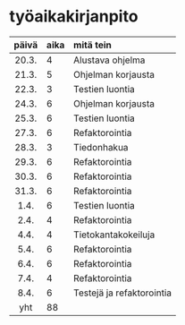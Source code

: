 # työaikakirjanpito

| päivä | aika | mitä tein  |
| :----:|:-----| :-----|
| 20.3. | 4    | Alustava ohjelma |
| 21.3. | 5    | Ohjelman korjausta |
| 22.3. | 3    | Testien luontia |
| 24.3. | 6    | Ohjelman korjausta |
| 25.3. | 6    | Testien luontia |
| 27.3. | 6    | Refaktorointia |
| 28.3. | 3    | Tiedonhakua |
| 29.3. | 6    | Refaktorointia |
| 30.3. | 6    | Refaktorointia |
| 31.3. | 6    | Refaktorointia |
| 1.4. | 6    | Testien luontia |
| 2.4. | 4    | Refaktorointia |
| 4.4. | 4    | Tietokantakokeiluja |
| 5.4. | 6    | Refaktorointia |
| 6.4. | 6    | Refaktorointia |
| 7.4. | 4    | Refaktorointia |
| 8.4. | 6    | Testejä ja refaktorointia |
| yht   | 88   | | 

